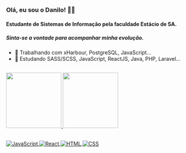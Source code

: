 ##

### Olá, eu sou o Danilo! 👋🐉
#### Estudante de Sistemas de Informação pela faculdade Estácio de SA.
##### Sinta-se a vontade para acompanhar minha evolução.
- 🔭 Trabalhando com xHarbour, PostgreSQL, JavaScript...
- 🌱 Estudando SASS/SCSS, JavaScript, ReactJS, Java, PHP, Laravel...
##

<div>
  <a href="https://github.com/Demanuel001">
  <img height="150em" src="https://github-readme-stats.vercel.app/api?username=Demanuel001&show_icons=true&theme=dracula&include_all_commits=true&count_private=true"/>
  <img height="150em" src="https://github-readme-stats.vercel.app/api/top-langs/?username=Demanuel001&layout=compact&langs_count=7&theme=dracula"/>
</div>

 ## 
  
<div style="display: inline_block ">
  <img align="center" alt="JavaScript" src="https://img.shields.io/badge/JavaScript-F7DF1E?style=for-the-badge&logo=javascript&logoColor=black">
  <img align="center" alt="React" src="https://img.shields.io/badge/React-20232A?style=for-the-badge&logo=react&logoColor=61DAFB">
  <img align="center" alt="HTML" src="https://img.shields.io/badge/HTML5-E34F26?style=for-the-badge&logo=html5&logoColor=white">
  <img align="center" alt="CSS" src="https://img.shields.io/badge/CSS3-1572B6?style=for-the-badge&logo=css3&logoColor=white">
</div>
  
  ##
